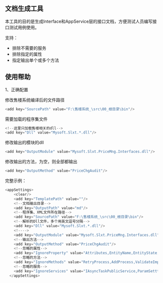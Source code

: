 ## 文档生成工具

本工具的目的是生成Interface和AppService层的接口文档，方便测试人员编写接口测试用例使用。

支持：
- 排除不需要的服务
- 排除指定的属性
- 指定输出单个或多个方法

## 使用帮助

1、正确配置

修改售楼系统编译后的文件路径

```c#
<add key="SourcePath" value="F:\售楼系统_\src\00_根目录\bin"/>
```

需要加载的程序集文件

```c#
<!--这里只加载售楼相关的dll-->
<add key="Dll" value="Mysoft.Slxt.*.dll"/>
```

修改输出的模块的dll

```c#
<add key="OutputModule" value="Mysoft.Slxt.PriceMng.Interfaces.dll"/>
```

修改输出的方法，为空，则全部都输出

```c#
<add key="OutputMethod" value="PriceChgAudit"/>
```

完整示例：

```c#
<appSettings>
    <clear/>
    <add key="TemplatePath" value=""/>
    <!--文档输出目录-->
    <add key="OutputPath" value="md"/>
    <!--程序集、XML文件所在路径-->
    <add key="SourcePath" value="F:\售楼系统_\src\00_根目录\bin"/>
    <!--解析的Dll文件，多个用英文逗号分隔-->
    <add key="Dll" value="Mysoft.Slxt.*.dll"/>
    <!---->
    <add key="OutputModule" value="Mysoft.Slxt.PriceMng.Interfaces.dll"/>
    <!--输出方法-->
    <add key="OutputMethod" value="PriceChgAudit"/>
    <!--忽略的属性-->
    <add key="IgnoreProperty" value="Attributes,EntityName,EntityState,CreatedGUID,CreatedName,CreatedTime,ModifiedGUID,ModifiedName,ModifiedTime"/>
    <!--忽略的方法-->
    <add key="IgnoreMethods" value="RetryProcess,AddProcess,ValidateImportOpportunity,ValidateImportChanceClue,ImportChanceClueImp,ValidateUpdateRoom"/>
    <!--忽略的服务-->
    <add key="IgnoreServices" value="IAsyncTaskPublicService,ParamSetttingAppService,ProjectOverviewAppService,IParamSetttingPublicService,RoomGenerateAppService,IAppProcessPublicService"/>
  </appSettings>
```
